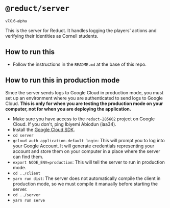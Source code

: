 # `@reduct/server`
<small>v7.0.6-alpha</small>

This is the server for Reduct. It handles logging the players' actions and
verifying their identities as Cornell students.

## How to run this
- Follow the instructions in the `README.md` at the base of this repo.

## How to run this in production mode
Since the server sends logs to Google Cloud in production mode, you must set up
an environment where you are authenticated to send logs to Google Cloud. **This
is only for when you are testing the production mode on your computer, not for
when you are deploying the application.**

- Make sure you have access to the `reduct-285602` project on Google Cloud. If
  you don't, ping Ibiyemi Abiodun (iaa34).
- Install the [Google Cloud SDK](https://cloud.google.com/sdk/docs#install_the_latest_cloud_tools_version_cloudsdk_current_version).
- `cd server`
- `gcloud auth application-default login`: This will prompt you to log into your
  Google Account. It will generate credentials representing your account and
  store them on your computer in a place where the server can find them.
- `export NODE_ENV=production`: This will tell the server to run in production mode.
- `cd ../client`
- `yarn run dist`: The server does not automatically compile the client in
  production mode, so we must compile it manually before starting the server.
- `cd ../server`
- `yarn run serve`
